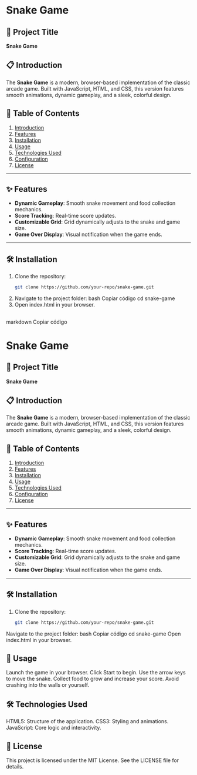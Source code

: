 # Snake Game

## 📖 Project Title
**Snake Game**

## 📋 Introduction
The **Snake Game** is a modern, browser-based implementation of the classic arcade game. Built with JavaScript, HTML, and CSS, this version features smooth animations, dynamic gameplay, and a sleek, colorful design.

## 📜 Table of Contents
1. [Introduction](#introduction)
2. [Features](#features)
3. [Installation](#installation)
4. [Usage](#usage)
5. [Technologies Used](#technologies-used)
6. [Configuration](#configuration)
7. [License](#license)

---

## ✨ Features
- **Dynamic Gameplay**: Smooth snake movement and food collection mechanics.
- **Score Tracking**: Real-time score updates.
- **Customizable Grid**: Grid dynamically adjusts to the snake and game size.
- **Game Over Display**: Visual notification when the game ends.

---

## 🛠️ Installation
1. Clone the repository:
   ```bash
   git clone https://github.com/your-repo/snake-game.git
2. Navigate to the project folder:
bash
Copiar código
cd snake-game
3. Open index.html in your browser.

## 
markdown
Copiar código
# Snake Game

## 📖 Project Title
**Snake Game**

## 📋 Introduction
The **Snake Game** is a modern, browser-based implementation of the classic arcade game. Built with JavaScript, HTML, and CSS, this version features smooth animations, dynamic gameplay, and a sleek, colorful design.

## 📜 Table of Contents
1. [Introduction](#introduction)
2. [Features](#features)
3. [Installation](#installation)
4. [Usage](#usage)
5. [Technologies Used](#technologies-used)
6. [Configuration](#configuration)
7. [License](#license)

---

## ✨ Features
- **Dynamic Gameplay**: Smooth snake movement and food collection mechanics.
- **Score Tracking**: Real-time score updates.
- **Customizable Grid**: Grid dynamically adjusts to the snake and game size.
- **Game Over Display**: Visual notification when the game ends.

---

## 🛠️ Installation
1. Clone the repository:
   ```bash
   git clone https://github.com/your-repo/snake-game.git
Navigate to the project folder:
bash
Copiar código
cd snake-game
Open index.html in your browser.

## 🚀 Usage
Launch the game in your browser.
Click Start to begin.
Use the arrow keys to move the snake.
Collect food to grow and increase your score.
Avoid crashing into the walls or yourself.

## 🛠️ Technologies Used
HTML5: Structure of the application.
CSS3: Styling and animations.
JavaScript: Core logic and interactivity.

## 📄 License
This project is licensed under the MIT License. See the LICENSE file for details.

